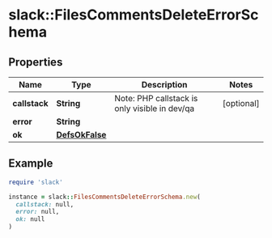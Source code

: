 # slack::FilesCommentsDeleteErrorSchema

## Properties

| Name | Type | Description | Notes |
| ---- | ---- | ----------- | ----- |
| **callstack** | **String** | Note: PHP callstack is only visible in dev/qa | [optional] |
| **error** | **String** |  |  |
| **ok** | [**DefsOkFalse**](DefsOkFalse.md) |  |  |

## Example

```ruby
require 'slack'

instance = slack::FilesCommentsDeleteErrorSchema.new(
  callstack: null,
  error: null,
  ok: null
)
```


